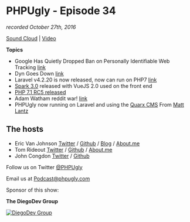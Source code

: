 # PHPUgly - Episode 34
*recorded October 27th, 2016*

[Sound Cloud](https://soundcloud.com/phpugly/episode34) | 
[Video](http://youtu.be/dPEwc21j2Ho)

**Topics**

* Google Has Quietly Dropped Ban on Personally Identifiable Web Tracking [link](https://www.propublica.org/article/google-has-quietly-dropped-ban-on-personally-identifiable-web-tracking)
* Dyn Goes Down [link](http://www.zdnet.com/article/the-dyn-report-what-we-know-so-far-about-the-worlds-biggest-ddos-attack/)
* Laravel v4.2.20 is now released, now can run on PHP7 [link](https://laravel-news.com/2016/10/laravel-v4-2-20/)
* [Spark 3.0](https://spark.laravel.com/) released with VueJS 2.0 used on the front end
* [PHP 7.1 RC5 released](https://twitter.com/official_php/status/791700763185520640)
* Adam Watham reddit war! [link](https://www.reddit.com/r/PHP/comments/59hxbm/why_are_conditionals_and_loops_evil/)
* PHPUgly now running on Laravel and using the [Quarx CMS](https://quarx.info/) From [Matt Lantz](https://twitter.com/Mattylantz)

## The hosts
* Eric Van Johnson [Twitter](https://twitter.com/shocm) / [Github](https://github.com/ericvanjohnson/) / [Blog](https://www.shocm.com) / [About.me](https://about.me/shocm) 
* Tom Rideout [Twitter](https://twitter.com/realrideout) / [Github](https://github.com/trideout/) / [About.me](https://about.me/thomasrideout)
* John Congdon [Twitter](https://twitter.com/johncongdon) / [Github](https://github.com/johncongdon) 

Follow us on Twitter [@PHPUgly](https://twitter.com/phpugly) 

Email us at [Podcast@phpugly.com](mailto:Podcast@phpugly.com)

Sponsor of this show:

**The DiegoDev Group**

[![DiegoDev Group](https://www.diegodev.com/img/diegodevgroup.png "Logo DiegoDev Group")](https://www.diegodev.com) 
